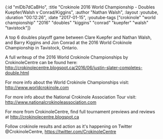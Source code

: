 {:id "mlDb7dCaBHo",
 :title
 "Crokinole 2016 World Championship - Doubles Kuepfer/Walsh v Conrad/Kiggins",
 :author "Nathan Walsh",
 :layout :youtube,
 :duration "00:12:26",
 :date "2017-01-15",
 :youtube-tags
 ["crokinole"
  "world championship"
  "2016"
  "doubles"
  "kiggins"
  "conrad"
  "kuepfer"
  "walsh"
  "tavistock"]}


A top 6 doubles playoff game between Clare Kuepfer and Nathan Walsh, and Barry Kiggins and Jon Conrad at the 2016 World Crokinole Championship in Tavistock, Ontario.

A full writeup of the 2016 World Crokinole Championships by CrokinoleCentre can be found here: http://crokinolecentre.blogspot.ca/2016/06/justin-slater-completes-double.html

For more info about the World Crokinole Championships visit: http://www.worldcrokinole.com

For more info about the National Crokinole Association Tour visit: http://www.nationalcrokinoleassociation.com

For more from CrokinoleCentre, find full tournament previews and reviews at http://crokinolecentre.blogspot.ca

Follow crokinole results and action as it's happening on Twitter @CrokinoleCentre, https://twitter.com/CrokinoleCentre
